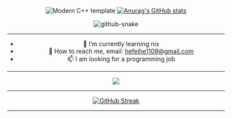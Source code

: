 <div id="title" align=center>

[github-sub-title:img]: https://readme-typing-svg.herokuapp.com/?font=Segoe+Script&center=true&lines=loner's+GitHub+Page!
![Modern C++ template][github-sub-title:img]
[![Anurag's GitHub stats](https://github-readme-stats.vercel.app/api?username=lonerOrz&show_icons=true&theme=tokyonight)](https://space.bilibili.com/439989352)

<!-- Snake Code Contribution Map 贪吃蛇代码贡献图 -->
<picture>
<source media="(prefers-color-scheme: dark)" srcset="https://cdn.jsdelivr.net/gh/lonerOrz/lonerOrz/profile-snake-contrib/github-contribution-grid-snake-dark.svg" />
<source media="(prefers-color-scheme: light)" srcset="https://cdn.jsdelivr.net/gh/lonerOrz/lonerOrz/profile-snake-contrib/github-contribution-grid-snake.svg" />
<img alt="github-snake" src="https://cdn.jsdelivr.net/gh/lonerOrz/lonerOrz/profile-snake-contrib/github-contribution-grid-snake-dark.svg" />
</picture>

---
- 🌱 I’m currently learning nix
- 💬 How to reach me, email: hefeihe1109@gmail.com
- 📫 I am looking for a programming job

---
<!-- GitHub 奖杯🏆 -->
<div> <img src="https://github-profile-trophy.vercel.app/?username=lonerOrz&theme=dracula&rank=-C,-?&no-bg=true&no-frame=true" /><br/> </div>

---
<!-- github-readme-streak-stats 连续提交代码天数记录 -->
[![GitHub Streak](https://github-readme-streak-stats-five-sandy-92.vercel.app?user=lonerOrz&theme=tokyonight-duo&hide_border=true)](https://git.io/streak-stats)

---

</div>
